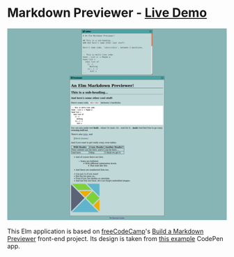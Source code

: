 # Markdown Previewer - [Live Demo](https://dwayne.github.io/elm-markdown-previewer/)

![A screenshot of the markdown previewer](/screenshot.png)

This Elm application is based on [freeCodeCamp](https://www.freecodecamp.com/)'s
[Build a Markdown Previewer](https://learn.freecodecamp.org/front-end-libraries/front-end-libraries-projects/build-a-markdown-previewer/)
front-end project. Its design is taken from
[this example](https://codepen.io/freeCodeCamp/full/GrZVVO) CodePen app.
